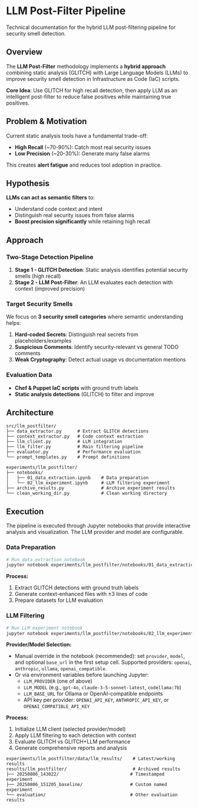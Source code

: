 # LLM Post-Filter Pipeline

Technical documentation for the hybrid LLM post-filtering pipeline for security smell detection.

## Overview

The **LLM Post-Filter** methodology implements a **hybrid approach** combining static analysis (GLITCH) with Large Language Models (LLMs) to improve security smell detection in Infrastructure as Code (IaC) scripts.

**Core Idea**: Use GLITCH for high recall detection, then apply LLM as an intelligent post-filter to reduce false positives while maintaining true positives.

## Problem & Motivation

Current static analysis tools have a fundamental trade-off:

- **High Recall** (~70-90%): Catch most real security issues
- **Low Precision** (~20-30%): Generate many false alarms

This creates **alert fatigue** and reduces tool adoption in practice.

## Hypothesis

**LLMs can act as semantic filters** to:

- Understand code context and intent
- Distinguish real security issues from false alarms
- **Boost precision significantly** while retaining high recall

## Approach

### Two-Stage Detection Pipeline

1. **Stage 1 - GLITCH Detection**: Static analysis identifies potential security smells (high recall)
2. **Stage 2 - LLM Post-Filter**: An LLM evaluates each detection with context (improved precision)

### Target Security Smells

We focus on **3 security smell categories** where semantic understanding helps:

1. **Hard-coded Secrets**: Distinguish real secrets from placeholders/examples
2. **Suspicious Comments**: Identify security-relevant vs general TODO comments
3. **Weak Cryptography**: Detect actual usage vs documentation mentions

### Evaluation Data

- **Chef & Puppet IaC scripts** with ground truth labels
- **Static analysis detections** (GLITCH) to filter and improve

## Architecture

```
src/llm_postfilter/
├── data_extractor.py      # Extract GLITCH detections
├── context_extractor.py   # Code context extraction
├── llm_client.py          # LLM integration
├── llm_filter.py          # Main filtering pipeline
├── evaluator.py           # Performance evaluation
└── prompt_templates.py    # Prompt definitions

experiments/llm_postfilter/
├── notebooks/
│   ├── 01_data_extraction.ipynb    # Data preparation
│   └── 02_llm_experiment.ipynb     # LLM filtering experiment
├── archive_results.py              # Archive experiment results
└── clean_working_dir.py            # Clean working directory
```

## Execution

The pipeline is executed through Jupyter notebooks that provide interactive analysis and visualization. The LLM provider and model are configurable.

### Data Preparation

```bash
# Run data extraction notebook
jupyter notebook experiments/llm_postfilter/notebooks/01_data_extraction.ipynb
```

**Process:**

1. Extract GLITCH detections with ground truth labels
2. Generate context-enhanced files with ±3 lines of code
3. Prepare datasets for LLM evaluation

### LLM Filtering

```bash
# Run LLM experiment notebook
jupyter notebook experiments/llm_postfilter/notebooks/02_llm_experiment.ipynb
```

**Provider/Model Selection:**

- Manual override in the notebook (recommended): set `provider`, `model`, and optional `base_url` in the first setup cell. Supported providers: `openai`, `anthropic`, `ollama`, `openai_compatible`.
- Or via environment variables before launching Jupyter:
  - `LLM_PROVIDER` (one of above)
  - `LLM_MODEL` (e.g., `gpt-4o`, `claude-3-5-sonnet-latest`, `codellama:7b`)
  - `LLM_BASE_URL` for Ollama or OpenAI-compatible endpoints
  - API key per provider: `OPENAI_API_KEY`, `ANTHROPIC_API_KEY`, or `OPENAI_COMPATIBLE_API_KEY`

**Process:**

1. Initialize LLM client (selected provider/model)
2. Apply LLM filtering to each detection with context
3. Evaluate GLITCH vs GLITCH+LLM performance
4. Generate comprehensive reports and analysis

```
experiments/llm_postfilter/data/llm_results/    # Latest/working results
results/llm_postfilter/                         # Archived results
├── 20250806_143022/                           # Timestamped experiment
├── 20250806_151205_baseline/                  # Custom named experiment
└── evaluation/                                # Other evaluation results
```
